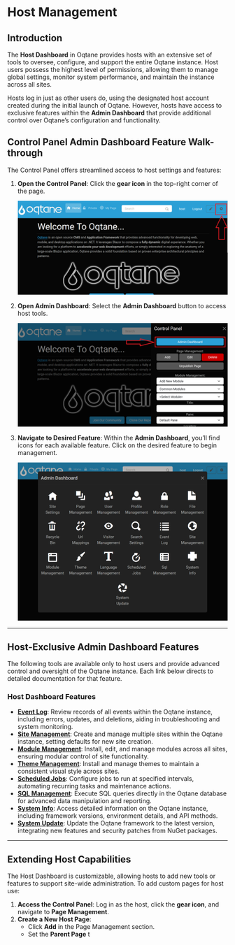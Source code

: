 # Host Management

## Introduction

The **Host Dashboard** in Oqtane provides hosts with an extensive set of tools to oversee, configure, and support the entire Oqtane instance. Host users possess the highest level of permissions, allowing them to manage global settings, monitor system performance, and maintain the instance across all sites. 

Hosts log in just as other users do, using the designated host account created during the initial launch of Oqtane. However, hosts have access to exclusive features within the **Admin Dashboard** that provide additional control over Oqtane’s configuration and functionality.

## Control Panel **Admin Dashboard** Feature Walk-through

The Control Panel offers streamlined access to host settings and features:

1. **Open the Control Panel**: Click the **gear icon** in the top-right corner of the page.

   ![Control Panel Icon](./assets/control-panel-button.png)

2. **Open Admin Dashboard**: Select the **Admin Dashboard** button to access host tools.

   ![Admin Dashboard Button](./assets/control-panel-admin-dashboard-button.png)

3. **Navigate to Desired Feature**: Within the **Admin Dashboard**, you’ll find icons for each available feature. Click on the desired feature to begin management.

   ![Host Management](./assets/admin-dashboard.png)

---

## Host-Exclusive **Admin Dashboard** Features

The following tools are available only to host users and provide advanced control and oversight of the Oqtane instance. Each link below directs to detailed documentation for that feature.

### Host Dashboard Features

- **[Event Log](event-log.md)**: Review records of all events within the Oqtane instance, including errors, updates, and deletions, aiding in troubleshooting and system monitoring.
- **[Site Management](site-management.md)**: Create and manage multiple sites within the Oqtane instance, setting defaults for new site creation.
- **[Module Management](module-management.md)**: Install, edit, and manage modules across all sites, ensuring modular control of site functionality.
- **[Theme Management](theme-management.md)**: Install and manage themes to maintain a consistent visual style across sites.
- **[Scheduled Jobs](scheduled-jobs.md)**: Configure jobs to run at specified intervals, automating recurring tasks and maintenance actions.
- **[SQL Management](sql-management.md)**: Execute SQL queries directly in the Oqtane database for advanced data manipulation and reporting.
- **[System Info](system-info.md)**: Access detailed information on the Oqtane instance, including framework versions, environment details, and API methods.
- **[System Update](system-update.md)**: Update the Oqtane framework to the latest version, integrating new features and security patches from NuGet packages.

---

## Extending Host Capabilities

The Host Dashboard is customizable, allowing hosts to add new tools or features to support site-wide administration. To add custom pages for host use:

1. **Access the Control Panel**: Log in as the host, click the **gear icon**, and navigate to **Page Management**.
2. **Create a New Host Page**:
   - Click **Add** in the Page Management section.
   - Set the **Parent Page** t
